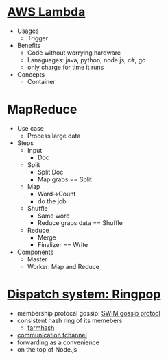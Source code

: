 # [AWS Lambda](https://www.youtube.com/watch?v=97q30JjEq9Y)
* Usages
  * Trigger
* Benefits
  * Code without worrying hardware
  * Lanaguages: java, python, node.js, c#, go
  * only charge for time it runs
* Concepts
  * Container
  
# MapReduce
* Use case
  * Process large data
* Steps
  * Input
    * Doc
  * Split
    * Split Doc
    * Map grabs == Split
  * Map
    * Word->Count
    * do the job
  * Shuffle
    * Same word
    * Reduce graps data == Shuffle
  * Reduce
    * Merge
    * Finalizer == Write
* Components
  * Master
  * Worker: Map and Reduce

# [Dispatch system: Ringpop](https://www.youtube.com/watch?v=OQyqJWQHp3g)
* membership protocal gossip: [SWIM gossip protocl](https://www.cs.cornell.edu/projects/Quicksilver/public_pdfs/SWIM.pdf)
* consistent hash ring of its memebers
  * [farmhash](https://github.com/google/farmhash)
* [communication tchannel](https://github.com/uber/tchannel)
* forwarding as a convenience
* on the top of Node.js
